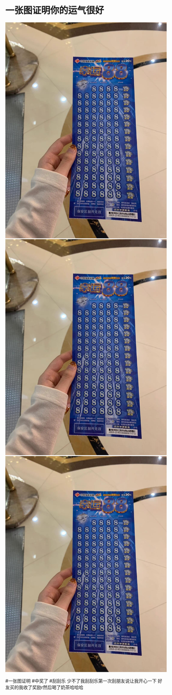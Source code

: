 # 一张图证明你的运气很好

![](img/213f8545-68df-498b-9450-05aa88ac6f88.jpg)
![](img/c2791ed1-e557-4cba-af31-3ed87922e1c2.jpg)
![](img/94ad9573-fc35-4646-9d2c-4b5f0de028fc.jpg)

#一张图证明
#中奖了 #刮刮乐
少不了我刮刮乐第一次刮朋友说让我开心一下
好友买的我收了奖励r然后喝了奶茶哈哈哈